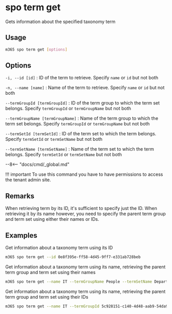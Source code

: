 # spo term get

Gets information about the specified taxonomy term

## Usage

```sh
m365 spo term get [options]
```

## Options

`-i, --id [id]`
: ID of the term to retrieve. Specify `name` or `id` but not both

`-n, --name [name]`
: Name of the term to retrieve. Specify `name` or `id` but not both

`--termGroupId [termGroupId]`
: ID of the term group to which the term set belongs. Specify `termGroupId` or `termGroupName` but not both

`--termGroupName [termGroupName]`
: Name of the term group to which the term set belongs. Specify `termGroupId` or `termGroupName` but not both

`--termSetId [termSetId]`
: ID of the term set to which the term belongs. Specify `termSetId` or `termSetName` but not both

`--termSetName [termSetName]`
: Name of the term set to which the term belongs. Specify `termSetId` or `termSetName` but not both

--8<-- "docs/cmd/_global.md"

!!! important
    To use this command you have to have permissions to access the tenant admin site.

## Remarks

When retrieving term by its ID, it's sufficient to specify just the ID. When retrieving it by its name however, you need to specify the parent term group and term set using either their names or IDs.

## Examples

Get information about a taxonomy term using its ID

```sh
m365 spo term get --id 0e8f395e-ff58-4d45-9ff7-e331ab728beb
```

Get information about a taxonomy term using its name, retrieving the parent term group and term set using their names

```sh
m365 spo term get --name IT --termGroupName People --termSetName Department
```

Get information about a taxonomy term using its name, retrieving the parent term group and term set using their IDs

```sh
m365 spo term get --name IT --termGroupId 5c928151-c140-4d48-aab9-54da901c7fef --termSetId 8ed8c9ea-7052-4c1d-a4d7-b9c10bffea6f
```
